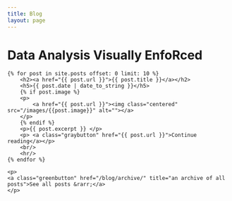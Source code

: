 ```yaml
---
title: Blog
layout: page
---
```


# Data Analysis Visually EnfoRced

<div id="posts">

    {% for post in site.posts offset: 0 limit: 10 %}
    	<h2><a href="{{ post.url }}">{{ post.title }}</a></h2>
	    <h5>{{ post.date | date_to_string }}</h5>
	    {% if post.image %}
	    <p>
	    	<a href="{{ post.url }}"><img class="centered" src="/images/{{post.image}}" alt=""></a>
    	</p>
    	{% endif %}
        <p>{{ post.excerpt }} </p>
        <p>	<a class="graybutton" href="{{ post.url }}">Continue reading</a></p>
        <br/>
        <hr/>
    {% endfor %}

	<p>
	<a class="greenbutton" href="/blog/archive/" title="an archive of all posts">See all posts &rarr;</a>
	</p>
	
</div>

